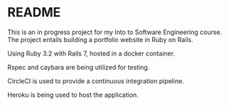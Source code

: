 # README

This is an in progress project for my Into to Software Engineering course. The project entails building a portfolio website in Ruby on Rails.

Using Ruby 3.2 with Rails 7, hosted in a docker container.

Rspec and caybara are being utilized for testing.

CircleCI is used to provide a continuous integration pipeline.

Heroku is being used to host the application.


